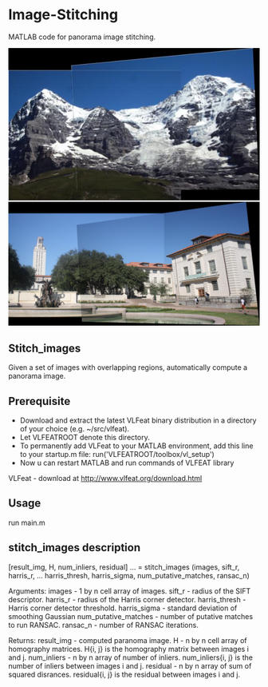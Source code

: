 Image-Stitching
===============

MATLAB code for panorama image stitching.

![img](https://github.com/ENGI9805-COMPUTER-VISION/panorama/blob/master/result/hill.jpg)  
![img](https://github.com/ENGI9805-COMPUTER-VISION/panorama/blob/master/result/uttower.jpg)  

## Stitch_images

Given a set of images with overlapping regions,
automatically compute a panorama image.

## Prerequisite

- Download and extract the latest VLFeat binary distribution in a directory of your choice (e.g. ~/src/vlfeat). 
- Let VLFEATROOT denote this directory. 
- To permanently add VLFeat to your MATLAB environment, add this line to your startup.m file:
run('VLFEATROOT/toolbox/vl_setup')
- Now u can restart MATLAB and run commands of VLFEAT library

VLFeat        - download at http://www.vlfeat.org/download.html

## Usage    

run main.m

## stitch_images description

[result_img, H, num_inliers, residual] ...
              = stitch_images (images, sift_r, harris_r, ...
              harris_thresh, harris_sigma, num_putative_matches, ransac_n)

Arguments:
          images                - 1 by n cell array of images.
          sift_r                - radius of the SIFT descriptor.
          harris_r              - radius of the Harris corner detector.
          harris_thresh         - Harris corner detector threshold.
          harris_sigma          - standard deviation of smoothing Gaussian
          num_putative_matches  - number of putative matches to run
                                  RANSAC.
          ransac_n              - number of RANSAC iterations.

Returns:
          result_img    - computed paranoma image.
          H             - n by n cell array of homography matrices.
                          H{i, j} is the homography matrix between images
                          i and j.
          num_inliers   - n by n array of number of inliers. num_inliers{i,
                          j} is the number of inliers between images i and
                          j.
          residual      - n by n array of sum of squared disrances.
                          residual{i, j} is the residual between images i
                          and j.


